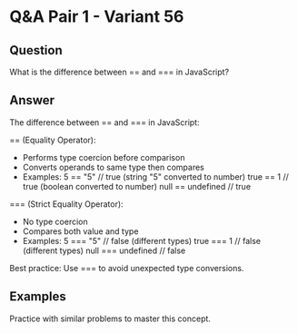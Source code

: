# Q&A Pair 1 - Variant 56

## Question
What is the difference between == and === in JavaScript?

## Answer
The difference between == and === in JavaScript:

== (Equality Operator):
- Performs type coercion before comparison
- Converts operands to same type then compares
- Examples:
  5 == "5" // true (string "5" converted to number)
  true == 1 // true (boolean converted to number)
  null == undefined // true

=== (Strict Equality Operator):
- No type coercion
- Compares both value and type
- Examples:
  5 === "5" // false (different types)
  true === 1 // false (different types)
  null === undefined // false

Best practice: Use === to avoid unexpected type conversions.

## Examples
Practice with similar problems to master this concept.